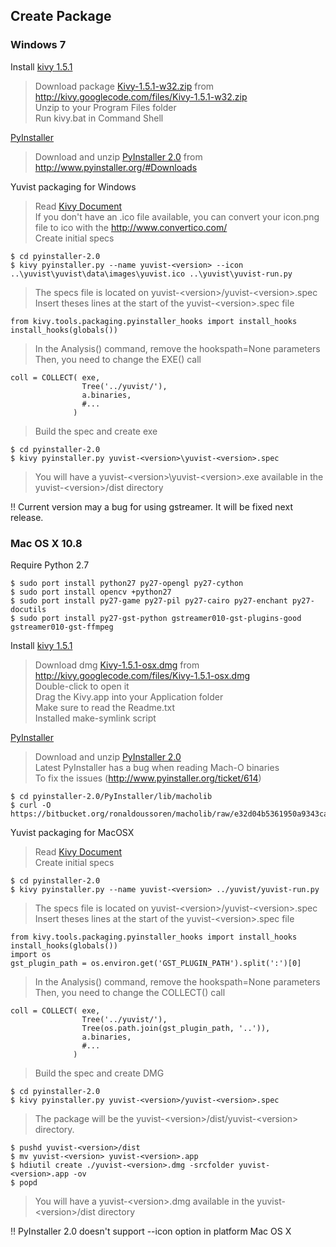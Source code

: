 Create Package
--------------

### Windows 7 ###

Install [kivy 1.5.1](http://kivy.org/docs/installation/installation-windows.html)

> Download package [Kivy-1.5.1-w32.zip](http://kivy.googlecode.com/files/Kivy-1.5.1-w32.zip) from <http://kivy.googlecode.com/files/Kivy-1.5.1-w32.zip>  
> Unzip to your Program Files folder  
> Run kivy.bat in Command Shell  

[PyInstaller](http://www.pyinstaller.org/)  

> Download and unzip [PyInstaller 2.0](http://www.pyinstaller.org/#Downloads) from <http://www.pyinstaller.org/#Downloads>  

Yuvist packaging for Windows

> Read [Kivy Document](http://kivy.org/docs/guide/packaging-windows.html)  
> If you don't have an .ico file available,
you can convert your icon.png file to ico with the http://www.convertico.com/  
> Create initial specs  

    $ cd pyinstaller-2.0
    $ kivy pyinstaller.py --name yuvist-<version> --icon ..\yuvist\yuvist\data\images\yuvist.ico ..\yuvist\yuvist-run.py

> The specs file is located on yuvist-\<version>/yuvist-\<version>.spec  
> Insert theses lines at the start of the yuvist-\<version>.spec file  

    from kivy.tools.packaging.pyinstaller_hooks import install_hooks
    install_hooks(globals())

> In the Analysis() command, remove the hookspath=None parameters  
> Then, you need to change the EXE() call  

    coll = COLLECT( exe,
                    Tree('../yuvist/'),
                    a.binaries,
                    #...
                  )

> Build the spec and create exe  

    $ cd pyinstaller-2.0
    $ kivy pyinstaller.py yuvist-<version>\yuvist-<version>.spec

> You will have a yuvist-\<version>\yuvist-\<version>.exe available in the yuvist-\<version>/dist directory

!! Current version may a bug for using gstreamer. It will be fixed next release.

### Mac OS X 10.8 ###

Require Python 2.7

    $ sudo port install python27 py27-opengl py27-cython
    $ sudo port install opencv +python27
    $ sudo port install py27-game py27-pil py27-cairo py27-enchant py27-docutils
    $ sudo port install py27-gst-python gstreamer010-gst-plugins-good gstreamer010-gst-ffmpeg

Install [kivy 1.5.1](http://kivy.org/docs/installation/installation-macosx.html)

> Download dmg [Kivy-1.5.1-osx.dmg](http://kivy.googlecode.com/files/Kivy-1.5.1-osx.dmg) from <http://kivy.googlecode.com/files/Kivy-1.5.1-osx.dmg>  
> Double-click to open it  
> Drag the Kivy.app into your Application folder  
> Make sure to read the Readme.txt  
> Installed make-symlink script  

[PyInstaller](http://www.pyinstaller.org/)  

> Download and unzip [PyInstaller 2.0](http://www.pyinstaller.org/#Downloads)  
> Latest PyInstaller has a bug when reading Mach-O binaries  
> To fix the issues (http://www.pyinstaller.org/ticket/614)  

    $ cd pyinstaller-2.0/PyInstaller/lib/macholib
    $ curl -O https://bitbucket.org/ronaldoussoren/macholib/raw/e32d04b5361950a9343ca453d75602b65787f290/macholib/mach_o.py

Yuvist packaging for MacOSX

> Read [Kivy Document](http://kivy.org/docs/guide/packaging-macosx.html)  
> Create initial specs  

    $ cd pyinstaller-2.0
    $ kivy pyinstaller.py --name yuvist-<version> ../yuvist/yuvist-run.py

> The specs file is located on yuvist-\<version>/yuvist-\<version>.spec  
> Insert theses lines at the start of the yuvist-\<version>.spec file  

    from kivy.tools.packaging.pyinstaller_hooks import install_hooks
    install_hooks(globals())
    import os
    gst_plugin_path = os.environ.get('GST_PLUGIN_PATH').split(':')[0]

> In the Analysis() command, remove the hookspath=None parameters  
> Then, you need to change the COLLECT() call  

    coll = COLLECT( exe,
                    Tree('../yuvist/'),
                    Tree(os.path.join(gst_plugin_path, '..')),
                    a.binaries,
                    #...
                  )

> Build the spec and create DMG  

    $ cd pyinstaller-2.0
    $ kivy pyinstaller.py yuvist-<version>/yuvist-<version>.spec

> The package will be the yuvist-\<version>/dist/yuvist-\<version> directory.  

    $ pushd yuvist-<version>/dist
    $ mv yuvist-<version> yuvist-<version>.app
    $ hdiutil create ./yuvist-<version>.dmg -srcfolder yuvist-<version>.app -ov
    $ popd

> You will have a yuvist-\<version>.dmg available in the yuvist-\<version>/dist directory  

!! PyInstaller 2.0 doesn't support --icon option in platform Mac OS X 

